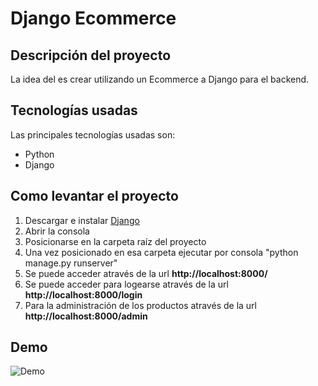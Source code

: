 # Django Ecommerce

## Descripción del proyecto

La idea del es crear utilizando un Ecommerce a Django para el backend.

## Tecnologías usadas

Las principales tecnologías usadas son:

  - Python
  - Django


## Como levantar el proyecto

1. Descargar e instalar [Django](https://www.djangoproject.com/) 
2. Abrir la consola
3. Posicionarse en la carpeta raíz del proyecto
4. Una vez posicionado en esa carpeta ejecutar por consola "python manage.py runserver"
5. Se puede acceder através de la url **http://localhost:8000/**
6. Se puede acceder para logearse através de la url **http://localhost:8000/login**
7. Para la administración de los productos através de la url  **http://localhost:8000/admin**

## Demo

![Demo](https://user-images.githubusercontent.com/4382527/154098711-f61f74de-2242-46c7-9e32-64ad1ae6af7b.gif)




